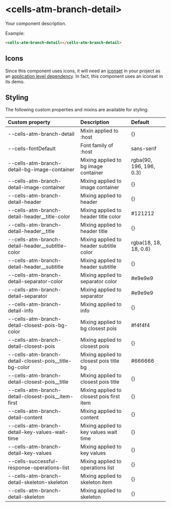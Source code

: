 # &lt;cells-atm-branch-detail&gt;

Your component description.

Example:
```html
<cells-atm-branch-detail></cells-atm-branch-detail>
```

## Icons

Since this component uses icons, it will need an [iconset](https://bbva.cellsjs.com/guides/best-practices/cells-icons.html) in your project as an [application level dependency](https://bbva.cellsjs.com/guides/advanced-guides/application-level-dependencies.html). In fact, this component uses an iconset in its demo.

## Styling

The following custom properties and mixins are available for styling:

| Custom property | Description     | Default        |
|:----------------|:----------------|:---------------|
| --cells-atm-branch-detail                               | Mixin applied to :host                     | {} |
| --cells-fontDefault                                     | Font family of :host                       | sans-serif |
| --cells-atm-branch-detail-bg-image-container            | Mixing applied to bg image container       |  rgba(90, 196, 196, 0.3) |
| --cells-atm-branch-detail-image-container               | Mixing applied to image container          | {} |
| --cells-atm-branch-detail-header                        | Mixing applied to header                   | {} |
| --cells-atm-branch-detail-header__title-color           | Mixing applied to header title color       | #121212 |
| --cells-atm-branch-detail-header__title                 | Mixing applied to header title             | {} |
| --cells-atm-branch-detail-header__subtitle-color        | Mixing applied to header subtitle color    | rgba(18, 18, 18, 0.6) |
| --cells-atm-branch-detail-header__subtitle              | Mixing applied to header subtitle          | {} |
| --cells-atm-branch-detail-separator-color               | Mixing applied to separator color          | #e9e9e9 |
| --cells-atm-branch-detail-separator                     | Mixing applied to separator                | #e9e9e9 |
| --cells-atm-branch-detail-info                          | Mixing applied to info                     | {} |
| --cells-atm-branch-detail-closest-pois-bg-color         | Mixing applied to bg closest pois          | #f4f4f4 |
| --cells-atm-branch-detail-closest-pois                  | Mixing applied to closest pois             | {} |
| --cells-atm-branch-detail-closest-pois__title-bg-color  | Mixing applied to closest pois title bg    | #666666 |
| --cells-atm-branch-detail-closest-pois__title           | Mixing applied to closest pois title       | {} |
| --cells-atm-branch-detail-closest-pois__item-first      | Mixing applied to closest pois first item  | {} |
| --cells-atm-branch-detail-content                       | Mixing applied to content                  | {} |
| --cells-atm-branch-detail-key-values-wait-time          | Mixing applied to key values wait time     | {} |
| --cells-atm-branch-detail-key-values                    | Mixing applied to key values               | {} |
| --cells-successful-response-operations-list             | Mixing applied to operations list          | {} |
| --cells-atm-branch-detail-skeleton-skeleton             | Mixing applied to skeleton item            | {} |
| --cells-atm-branch-detail-skeleton                      | Mixing applied to skeleton                 | {} |

